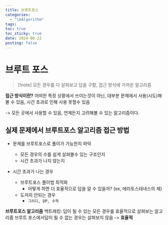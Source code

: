 ```yaml
---
title: 브루트포스
categories:
  - "\bAlgorithm"
tags: 
toc: true
toc_sticky: true
date: 2024-08-22
posting: false
---
```

# 브루트 포스 
> [!note] 모든 경우를 다 살펴보고 답을 구함, 접근 방식에 가까운 알고리즘

**접근 방식이란?** 
어떠한 특정 상황에서 쓰이는것이 아닌, 대부분 문제에서 사용(시도)해 볼 수 있음, 시간 초과로 인해 사용 못할수 있음

-> 모든 곳에서 사용할 수 있음, 언제든지 고려해볼 수 있는 알고리즘이다.

## 실제 문제에서 브루트포스 알고리즘 접근 방법
- 문제를 브루트포스로 풀이가 가능한지 파악
	- 모든 경우의 수를 쉽게 살펴볼수 있는 구조인지
	- 시간 초과가 나지 않는지

- 시간 초과가 나는 경우
	- 브루트포스 풀이법 최적화
		- 어떻게 하면 더 효율적으로 답을 알 수 있을까? (ex, 에라토스테네스의 체)
	- 도저히 안되는 경우 
		- `그리디, DP, 수학`

**브루트포스 알고리즘**
	백트래킹: 답이 될 수 있는 모든 경우를 효율적으로 살펴보는 알고리즘 브루트 포스에서답이 될 수 없는 경우는 살펴보지 않음 -> **효율적**
